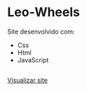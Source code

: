 # Leo-Wheels
Site desenvolvido com:
- Css
- Html
- JavaScript

##
<a href="https://lph-backspace.itch.io/eupresidente2">Visualizar site</a>


<!-- <img align="right" alt="Leo-Jotaro-GIF" src="https://cdn.discordapp.com/attachments/900862006763081818/900938513757929492/Leo-wheels.GIF"> -->
